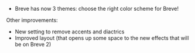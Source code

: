 - Breve has now 3 themes: choose the right color scheme for Breve!

Other improvements:
- New setting to remove accents and diactrics
- Improved layout (that opens up some space to the new effects that will be on Breve 2)

